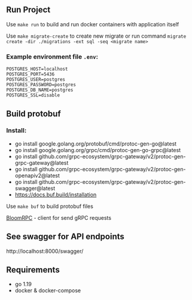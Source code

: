 ## Run Project

Use ```make run``` to build and run docker containers with application itself

Use ```make migrate-create``` to create new migrate or run command ```migrate create -dir ./migrations -ext sql -seq <migrate name>```


### Example environment file ```.env```:

```
POSTGRES_HOST=localhost
POSTGRES_PORT=5436
POSTGRES_USER=postgres
POSTGRES_PASSWORD=postgres
POSTGRES_DB_NAME=postgres
POSTGRES_SSL=disable
```

## Build protobuf

### Install:
- go install google.golang.org/protobuf/cmd/protoc-gen-go@latest
- go install google.golang.org/grpc/cmd/protoc-gen-go-grpc@latest
- go install github.com/grpc-ecosystem/grpc-gateway/v2/protoc-gen-grpc-gateway@latest
- go install github.com/grpc-ecosystem/grpc-gateway/v2/protoc-gen-openapiv2@latest
- go install github.com/grpc-ecosystem/grpc-gateway/v2/protoc-gen-swagger@latest
- https://docs.buf.build/installation

Use ```make buf``` to build protobuf files

[BloomRPC](https://github.com/bloomrpc/bloomrpc) - client for send gRPC requests

## See swagger for API endpoints
http://localhost:8000/swagger/

## Requirements
- go 1.19
- docker & docker-compose